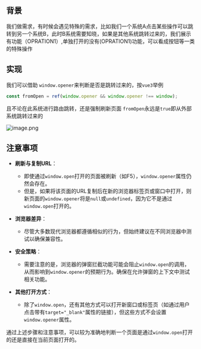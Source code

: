 ## 背景
我们做需求，有时候会遇见特殊的需求，比如我们一个系统A点击某些操作可以跳转到另一个系统B，此时B系统需要知晓，如果是其他系统跳转过来的，我们展示有功能（OPRATION1）,单独打开的没有(OPRATION1)功能，可以看成按钮等一类的特殊操作

## 实现
我们可以借助 `window.opener`来判断是否是跳转过来的，按`vue3`举例


```js
const fromOpen = ref(window.opener && window.opener !== window);
```

且不论在此系统进行路由跳转，还是强制刷新页面 `fromOpen`永远是`true`即从外部系统跳转过来的


![image.png](https://p0-xtjj-private.juejin.cn/tos-cn-i-73owjymdk6/565a5b7be8a24ab59e1e9c0fac3cc9de~tplv-73owjymdk6-jj-mark-v1:0:0:0:0:5o6Y6YeR5oqA5pyv56S-5Yy6IEAg5LiJ5bCP5rKz:q75.awebp?policy=eyJ2bSI6MywidWlkIjoiNDIyMjU2MjE0MTIxMDQ3OCJ9&rk3s=f64ab15b&x-orig-authkey=f32326d3454f2ac7e96d3d06cdbb035152127018&x-orig-expires=1755072279&x-orig-sign=la3ILLtH6OUif1b6l2j5rCDlR%2FU%3D)


## 注意事项
-   **刷新与复制URL**：

    -   即使通过`window.open`打开的页面被刷新（如F5），`window.opener`属性仍然会存在。
    -   但是，如果将该页面的URL复制后在新的浏览器标签页或窗口中打开，则新页面的`window.opener`将是`null`或`undefined`，因为它不是通过`window.open`打开的。

-   **浏览器差异**：

    -   尽管大多数现代浏览器都遵循相似的行为，但始终建议在不同浏览器中测试以确保兼容性。

-   **安全策略**：

    -   需要注意的是，浏览器的弹窗拦截功能可能会阻止`window.open`的调用，从而影响到`window.opener`的预期行为。确保在允许弹窗的上下文中测试相关功能。

-   **其他打开方式**：

    -   除了`window.open`，还有其他方式可以打开新窗口或标签页（如通过用户点击带有`target="_blank"`属性的链接），但这些方式不会设置`window.opener`属性。

通过上述步骤和注意事项，可以较为准确地判断一个页面是通过`window.open`打开的还是直接在当前页面打开的。